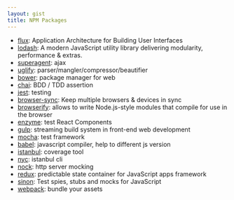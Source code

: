 ```yaml
---
layout: gist
title: NPM Packages
---
```



- [flux](https://github.com/facebook/flux): Application Architecture for Building User Interfaces
- [lodash](https://github.com/lodash/lodash): A modern JavaScript utility library delivering modularity, performance & extras.
- [superagent](https://github.com/visionmedia/superagent): ajax
- [uglify](https://github.com/mishoo/UglifyJS): parser/mangler/compressor/beautifier 
- [bower](https://bower.io/): package manager for web
- [chai](https://github.com/chaijs/chai): BDD / TDD assertion
- [jest](https://github.com/facebook/jest): testing
- [browser-sync](https://github.com/BrowserSync/browser-sync): Keep multiple browsers & devices in sync 
- [browserify](http://browserify.org/):  allows to write Node.js-style modules that compile for use in the browser
- [enzyme](https://github.com/airbnb/enzyme): test React Components
- [gulp](https://github.com/gulpjs/gulp): streaming build system in front-end web development
- [mocha](https://github.com/mochajs/mocha): test framework
- [babel](https://babeljs.io/): javascript compiler, help to different js version
- [istanbul](https://github.com/gotwarlost/istanbul): coverage tool
- [nyc](https://github.com/istanbuljs/nyc): istanbul cli
- [nock](https://github.com/nock/nock): http server mocking
- [redux](https://redux.js.org/): predictable state container for JavaScript apps framework 
- [sinon](https://github.com/sinonjs/sinon): Test spies, stubs and mocks for JavaScript
- [webpack](https://webpack.js.org/): bundle your assets
